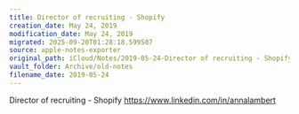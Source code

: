```yaml
---
title: Director of recruiting - Shopify
creation_date: May 24, 2019
modification_date: May 24, 2019
migrated: 2025-09-20T01:28:18.599507
source: apple-notes-exporter
original_path: iCloud/Notes/2019-05-24-Director of recruiting - Shopify.md
vault_folder: Archive/old-notes
filename_date: 2019-05-24
---
```



Director of recruiting - Shopify
https://www.linkedin.com/in/annalambert
